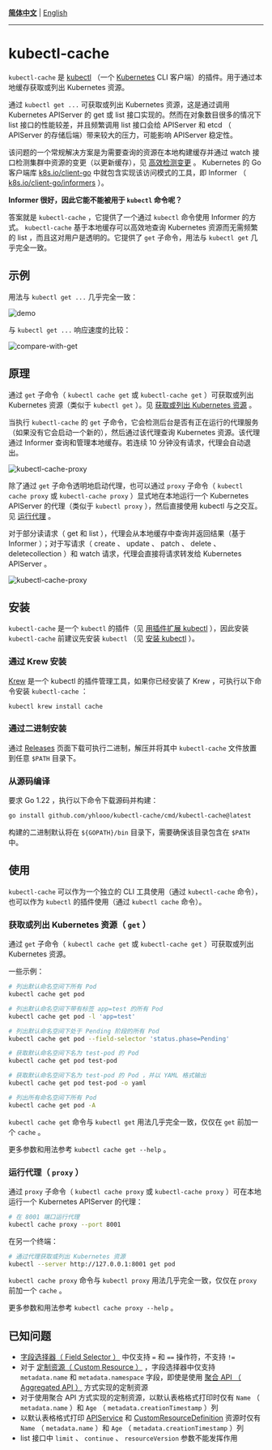 **[简体中文](README_CN.md)** | [English](README.md)

---

# kubectl-cache

`kubectl-cache` 是 [kubectl](https://kubernetes.io/zh-cn/docs/reference/kubectl/) （一个 [Kubernetes](https://kubernetes.io) CLI 客户端）的插件。用于通过本地缓存获取或列出 Kubernetes 资源。

通过 `kubectl get ...` 可获取或列出 Kubernetes 资源，这是通过调用 Kubernetes APIServer 的 get 或 list 接口实现的。然而在对象数目很多的情况下 list 接口的性能较差，并且频繁调用 list 接口会给 APIServer 和 etcd （ APIServer 的存储后端）带来较大的压力，可能影响 APIServer 稳定性。 

该问题的一个常规解决方案是为需要查询的资源在本地构建缓存并通过 watch 接口检测集群中资源的变更（以更新缓存），见 [高效检测变更](https://kubernetes.io/zh-cn/docs/reference/using-api/api-concepts/#efficient-detection-of-changes) 。 Kubernetes 的 Go 客户端库 [k8s.io/client-go](https://pkg.go.dev/k8s.io/client-go) 中就包含实现该访问模式的工具，即 Informer （ [k8s.io/client-go/informers](https://pkg.go.dev/k8s.io/client-go/informers) ）。

**Informer 很好，因此它能不能被用于 `kubectl` 命令呢？**

答案就是 `kubectl-cache` ，它提供了一个通过 `kubectl` 命令使用 Informer 的方式。 `kubectl-cache` 基于本地缓存可以高效地查询 Kubernetes 资源而无需频繁的 list ，而且这对用户是透明的。它提供了 `get` 子命令，用法与 `kubectl get` 几乎完全一致。

## 示例

用法与 `kubectl get ...` 几乎完全一致：

![demo](docs/images/demo.gif)

与 `kubectl get ...` 响应速度的比较： 

![compare-with-get](docs/images/compare-with-get.gif)

## 原理

通过 `get` 子命令（ `kubectl cache get` 或 `kubectl-cache get` ）可获取或列出 Kubernetes 资源（类似于 `kubectl get` ）。见 [获取或列出 Kubernetes 资源](#获取或列出-kubernetes-资源-get-) 。

当执行 `kubectl-cache` 的 `get` 子命令，它会检测后台是否有正在运行的代理服务（如果没有它会启动一个新的），然后通过该代理查询 Kubernetes 资源。该代理通过 Informer 查询和管理本地缓存。若连续 10 分钟没有请求，代理会自动退出。

![kubectl-cache-proxy](docs/images/kubectl-cache-get.drawio.svg)

除了通过 `get` 子命令透明地启动代理，也可以通过 `proxy` 子命令（ `kubectl cache proxy` 或 `kubectl-cache proxy` ）显式地在本地运行一个 Kubernetes APIServer 的代理（类似于 `kubectl proxy` ），然后直接使用 kubectl 与之交互。见 [运行代理](#运行代理-proxy-) 。

对于部分读请求（ get 和 list ），代理会从本地缓存中查询并返回结果（基于 Informer ）；对于写请求（ create 、 update 、 patch 、 delete 、 deletecollection ）和 watch 请求，代理会直接将请求转发给 Kubernetes APIServer 。

![kubectl-cache-proxy](docs/images/kubectl-cache-proxy.drawio.svg)

## 安装

`kubectl-cache` 是一个 `kubectl` 的插件（见 [用插件扩展 kubectl](https://kubernetes.io/zh-cn/docs/tasks/extend-kubectl/kubectl-plugins/) ），因此安装 `kubectl-cache` 前建议先安装 `kubectl` （见 [安装 kubectl](https://kubernetes.io/zh-cn/docs/tasks/tools/#kubectl) ）。

### 通过 Krew 安装

[Krew](https://krew.sigs.k8s.io/) 是一个 kubectl 的插件管理工具，如果你已经安装了 Krew ，可执行以下命令安装 `kubectl-cache` ：

```bash
kubectl krew install cache
```

### 通过二进制安装

通过 [Releases](https://github.com/yhlooo/kubectl-cache/releases) 页面下载可执行二进制，解压并将其中 `kubectl-cache` 文件放置到任意 `$PATH` 目录下。

### 从源码编译

要求 Go 1.22 ，执行以下命令下载源码并构建：

```bash
go install github.com/yhlooo/kubectl-cache/cmd/kubectl-cache@latest
```

构建的二进制默认将在 `${GOPATH}/bin` 目录下，需要确保该目录包含在 `$PATH` 中。

## 使用

`kubectl-cache` 可以作为一个独立的 CLI 工具使用（通过 `kubectl-cache` 命令），也可以作为 `kubectl` 的插件使用（通过 `kubectl cache` 命令）。

### 获取或列出 Kubernetes 资源（ `get` ）

通过 `get` 子命令（ `kubectl cache get` 或 `kubectl-cache get` ）可获取或列出 Kubernetes 资源。

一些示例：

```bash
# 列出默认命名空间下所有 Pod
kubectl cache get pod

# 列出默认命名空间下带有标签 app=test 的所有 Pod
kubectl cache get pod -l 'app=test'

# 列出默认命名空间下处于 Pending 阶段的所有 Pod
kubectl cache get pod --field-selector 'status.phase=Pending'

# 获取默认命名空间下名为 test-pod 的 Pod
kubectl cache get pod test-pod

# 获取默认命名空间下名为 test-pod 的 Pod ，并以 YAML 格式输出
kubectl cache get pod test-pod -o yaml

# 列出所有命名空间下所有 Pod
kubectl cache get pod -A
```

`kubectl cache get` 命令与 `kubectl get` 用法几乎完全一致，仅仅在 `get` 前加一个 `cache` 。

更多参数和用法参考 `kubectl cache get --help` 。

### 运行代理（ `proxy` ）

通过 `proxy` 子命令（ `kubectl cache proxy` 或 `kubectl-cache proxy` ）可在本地运行一个 Kubernetes APIServer 的代理：

```bash
# 在 8001 端口运行代理
kubectl cache proxy --port 8001
```

在另一个终端：

```bash
# 通过代理获取或列出 Kubernetes 资源
kubectl --server http://127.0.0.1:8001 get pod
```

`kubectl cache proxy` 命令与 `kubectl proxy` 用法几乎完全一致，仅仅在 `proxy` 前加一个 `cache` 。

更多参数和用法参考 `kubectl cache proxy --help` 。

## 已知问题

- [字段选择器（ Field Selector ）](https://kubernetes.io/zh-cn/docs/concepts/overview/working-with-objects/field-selectors/) 中仅支持 `=` 和 `==` 操作符，不支持 `!=`
- 对于 [定制资源（ Custom Resource ）](https://kubernetes.io/zh-cn/docs/concepts/extend-kubernetes/api-extension/custom-resources/) ，字段选择器中仅支持 `metadata.name` 和 `metadata.namespace` 字段，即使是使用 [聚合 API （ Aggregated API ）](https://kubernetes.io/zh-cn/docs/concepts/extend-kubernetes/api-extension/custom-resources/#api-server-aggregation) 方式实现的定制资源
- 对于使用聚合 API 方式实现的定制资源，以默认表格格式打印时仅有 `Name` （ `metadata.name` ）和 `Age` （ `metadata.creationTimestamp` ）列
- 以默认表格格式打印 [APIService](https://kubernetes.io/zh-cn/docs/reference/kubernetes-api/cluster-resources/api-service-v1/) 和 [CustomResourceDefinition](https://kubernetes.io/zh-cn/docs/reference/kubernetes-api/extend-resources/custom-resource-definition-v1/) 资源时仅有 `Name` （ `metadata.name` ）和 `Age` （ `metadata.creationTimestamp` ）列
- list 接口中 `limit` 、 `continue` 、 `resourceVersion` 参数不能发挥作用
